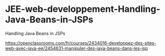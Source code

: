 # JEE-web-developpement-Handling-Java-Beans-in-JSPs
Handling Java Beans in JSPs

https://openclassrooms.com/fr/courses/2434016-developpez-des-sites-web-avec-java-ee/2454631-manipuler-des-java-beans-dans-les-jsp
